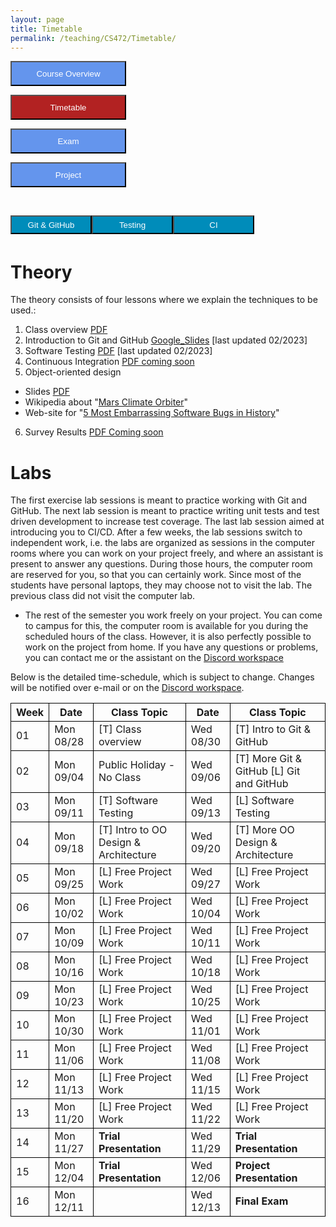 ```yaml
---
layout: page
title: Timetable
permalink: /teaching/CS472/Timetable/
---
```

<form action="/teaching/CS472/">
    <input type="submit" style="background-color:cornflowerblue;color:white;width:185px;
height:40px;" value="Course Overview" />
</form>

<form action="/teaching/CS472/Timetable/">
    <input type="submit" style="background-color:firebrick;color:white;width:185px;
height:40px;" value="Timetable" />
</form>
<form action="/teaching/CS472/Exam/">
    <input type="submit" style="background-color:cornflowerblue;color:white;width:185px;
height:40px;" value="Exam" />
</form>
<form action="/teaching/CS472/project/">
    <input type="submit" style="background-color:cornflowerblue;color:white;width:185px;
height:40px;" value="Project" />
</form>

<br/>

<div class="main-component">
<form action="/teaching/CS472/Timetable/Git_and_GitHub/">
    <input type="submit" style="background-color:#008CBA;float:left; color:white;width:130px;
height:30px;" value="Git & GitHub" />
</form>
<form action="/teaching/CS472/Timetable/dynamic_analysis/">
    <input type="submit" style="background-color:#008CBA;float:left;color:white;width:130px;
height:30px;" value="Testing" />
</form>
<form action="/teaching/CS472/Timetable/CI/">
    <input type="submit" style="background-color:#008CBA;float:left;color:white;width:130px;
height:30px;" value="CI" />
</form>
</div>

<br/>
<br/>

Theory
========
The theory consists of four lessons where we explain the techniques to be used.: 
1. Class overview [PDF](ClassOverview.pdf)
2. Introduction to Git and GitHub [Google_Slides](https://docs.google.com/presentation/d/1YG1uXfERIPtHF9STDQQMoxvluU3X8QRO/edit#slide=id.p3) [last updated 02/2023]
3. Software Testing [PDF](Software_Testing.pdf) [last updated 02/2023]
4. Continuous Integration [PDF coming soon]() 
5. Object-oriented design 
  * Slides [PDF](https://docs.google.com/presentation/d/1Y7iCcWYzmWuFgHiwzSxhOdB-tczCAW59/edit#slide=id.p1)
  * Wikipedia about "[Mars Climate Orbiter](https://en.wikipedia.org/wiki/Mars_Climate_Orbiter)"
  * Web-site for "[5 Most Embarrassing Software Bugs in History](https://www.scientificamerican.com/article/pogue-5-most-embarrassing-software-bugs-in-history/)"
6. Survey Results [PDF Coming soon]()

Labs
========
The first exercise lab sessions is meant to practice working with Git and GitHub.
The next lab session is meant to practice writing unit tests and test driven development to increase test coverage.
The last lab session aimed at introducing you to CI/CD. 
After a few weeks, the lab sessions switch to independent work, i.e. the labs are organized as sessions 
in the computer rooms where you can work on your project freely, and where an assistant is 
present to answer any questions. During those hours, the computer room are reserved for you, 
so that you can certainly work. Since most of the students have personal laptops, they may choose not to
visit the lab. The previous class did not visit the computer lab.



* The rest of the semester you work freely on your project. You can come to campus for this, the 
computer room is available for you during the scheduled hours of the class. 
However, it is also perfectly possible to work on the project from home. If you have any questions 
or problems, you can contact me or the assistant on the [Discord workspace](https://discord.gg/CQUCUFTcDY)


Below is the detailed time-schedule, which is subject to change. Changes will be notified over 
e-mail or on the [Discord workspace](https://discord.gg/CQUCUFTcDY). 

<table style="border-collapse:collapse;">
<tr >
<th style="border: 1px solid black;">Week</th>
<th style="border: 1px solid black;">Date</th>
<th style="border: 1px solid black;">Class Topic</th>
<th style="border: 1px solid black;">Date</th>
<th style="border: 1px solid black;">Class Topic</th>
</tr>

<tr>
<td style="border: 1px solid black;">01</td>
<td style="border: 1px solid black;">Mon 08/28</td>
<td style="border: 1px solid black;">[T] Class overview</td>
<td style="border: 1px solid black;">Wed 08/30</td>
<td style="border: 1px solid black;">[T] Intro to Git & GitHub </td>
</tr>

<tr>
<td style="border: 1px solid black;">02</td>
<td style="border: 1px solid black;">Mon 09/04</td>
<td style="border: 1px solid black;"> Public Holiday - No Class </td>
<td style="border: 1px solid black;">Wed 09/06 </td>
<td style="border: 1px solid black;">[T] More Git & GitHub [L] Git and GitHub</td>
</tr>

<tr>
<td style="border: 1px solid black;">03</td>
<td style="border: 1px solid black;">Mon 09/11 </td>
<td style="border: 1px solid black;">[T] Software Testing </td>
<td style="border: 1px solid black;">Wed 09/13 </td>
<td style="border: 1px solid black;">[L] Software Testing </td>
</tr>

<tr>
<td style="border: 1px solid black;">04</td>
<td style="border: 1px solid black;">Mon 09/18</td>
<td style="border: 1px solid black;">[T] Intro to OO Design & Architecture</td>
<td style="border: 1px solid black;">Wed 09/20 </td>
<td style="border: 1px solid black;">[T] More OO Design & Architecture </td>
</tr>

<tr>
<td style="border: 1px solid black;">05</td>
<td style="border: 1px solid black;">Mon 09/25</td>
<td style="border: 1px solid black;">[L] Free Project Work </td>
<td style="border: 1px solid black;">Wed 09/27 </td>
<td style="border: 1px solid black;">[L] Free Project Work </td>
</tr>

<tr>
<td style="border: 1px solid black;">06</td>
<td style="border: 1px solid black;">Mon 10/02</td>
<td style="border: 1px solid black;">[L] Free Project Work</td>
<td style="border: 1px solid black;">Wed 10/04 </td>
<td style="border: 1px solid black;">[L] Free Project Work </td>
</tr>

<tr>
<td style="border: 1px solid black;">07</td>
<td style="border: 1px solid black;">Mon 10/09</td>
<td style="border: 1px solid black;">[L] Free Project Work</td>
<td style="border: 1px solid black;">Wed 10/11 </td>
<td style="border: 1px solid black;">[L] Free Project Work </td>
</tr>

<tr>
<td style="border: 1px solid black;">08</td>
<td style="border: 1px solid black;">Mon 10/16</td>
<td style="border: 1px solid black;">[L] Free Project Work</td>
<td style="border: 1px solid black;">Wed 10/18 </td>
<td style="border: 1px solid black;">[L] Free Project Work </td>
</tr>

<tr>
<td style="border: 1px solid black;">09</td>
<td style="border: 1px solid black;">Mon 10/23</td>
<td style="border: 1px solid black;">[L] Free Project Work</td>
<td style="border: 1px solid black;">Wed 10/25 </td>
<td style="border: 1px solid black;">[L] Free Project Work </td>
</tr>

<tr>
<td style="border: 1px solid black;">10</td>
<td style="border: 1px solid black;">Mon 10/30</td>
<td style="border: 1px solid black;">[L] Free Project Work</td>
<td style="border: 1px solid black;">Wed 11/01 </td>
<td style="border: 1px solid black;">[L] Free Project Work </td>
</tr>

<tr>
<td style="border: 1px solid black;">11</td>
<td style="border: 1px solid black;">Mon 11/06</td>
<td style="border: 1px solid black;">[L] Free Project Work</td>
<td style="border: 1px solid black;">Wed 11/08 </td>
<td style="border: 1px solid black;">[L] Free Project Work </td>
</tr>

<tr>
<td style="border: 1px solid black;">12</td>
<td style="border: 1px solid black;">Mon 11/13</td>
<td style="border: 1px solid black;">[L] Free Project Work</td>
<td style="border: 1px solid black;">Wed 11/15 </td>
<td style="border: 1px solid black;">[L] Free Project Work </td>
</tr>

<tr>
<td style="border: 1px solid black;">13</td>
<td style="border: 1px solid black;">Mon 11/20</td>
<td style="border: 1px solid black;">[L] Free Project Work</td>
<td style="border: 1px solid black;">Wed 11/22 </td>
<td style="border: 1px solid black;">[L] Free Project Work </td>
</tr>

<tr>
<td style="border: 1px solid black;">14</td>
<td style="border: 1px solid black;">Mon 11/27</td>
<td style="border: 1px solid black;"><b>Trial Presentation</b></td>
<td style="border: 1px solid black;">Wed 11/29 </td>
<td style="border: 1px solid black;"><b>Trial Presentation</b></td>
</tr>

<tr>
<td style="border: 1px solid black;">15</td>
<td style="border: 1px solid black;">Mon 12/04</td>
<td style="border: 1px solid black;"><b>Trial Presentation</b></td>
<td style="border: 1px solid black;">Wed 12/06 </td>
<td style="border: 1px solid black;"><b>Project Presentation</b></td>
</tr>

<tr>
<td style="border: 1px solid black;">16</td>
<td style="border: 1px solid black;">Mon 12/11</td>
<td style="border: 1px solid black;"><b></b></td>
<td style="border: 1px solid black;">Wed 12/13 </td>
<td style="border: 1px solid black;"><b>Final Exam</b></td>
</tr>




